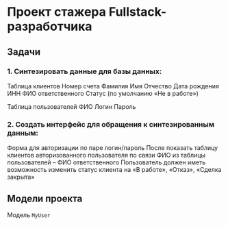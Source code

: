 # Проект стажера Fullstack-разработчика
## Задачи
### 1. Синтезировать данные для базы данных:

Таблица клиентов
Номер счета
Фамилия
Имя
Отчество
Дата рождения
ИНН
ФИО ответственного
Статус (по умолчанию «Не в работе»)

Таблица пользователей
ФИО
Логин
Пароль


### 2. Создать интерфейс для обращения к синтезированным данным:
Форма для авторизации по паре логин/пароль
После показать таблицу клиентов авторизованного
пользователя по связи ФИО из таблицы пользователей – ФИО
ответственного
Пользователь должен иметь возможность изменить статус
клиента на «В работе», «Отказ», «Сделка закрыта»

##  Модели проекта
Модель `MyUser`


